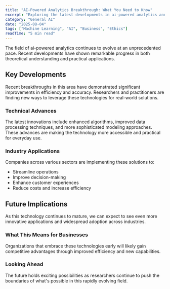 ```yaml
---
title: "AI-Powered Analytics Breakthrough: What You Need to Know"
excerpt: "Exploring the latest developments in ai-powered analytics and their implications for the future of artificial intelligence and automation."
category: "General AI"
date: "2025-08-04"
tags: ["Machine Learning", "AI", "Business", "Ethics"]
readTime: "5 min read"
---
```


The field of ai-powered analytics continues to evolve at an unprecedented pace. Recent developments have shown remarkable progress in both theoretical understanding and practical applications.

## Key Developments

Recent breakthroughs in this area have demonstrated significant improvements in efficiency and accuracy. Researchers and practitioners are finding new ways to leverage these technologies for real-world solutions.

### Technical Advances

The latest innovations include enhanced algorithms, improved data processing techniques, and more sophisticated modeling approaches. These advances are making the technology more accessible and practical for everyday use.

### Industry Applications

Companies across various sectors are implementing these solutions to:
- Streamline operations
- Improve decision-making
- Enhance customer experiences
- Reduce costs and increase efficiency

## Future Implications

As this technology continues to mature, we can expect to see even more innovative applications and widespread adoption across industries.

### What This Means for Businesses

Organizations that embrace these technologies early will likely gain competitive advantages through improved efficiency and new capabilities.

### Looking Ahead

The future holds exciting possibilities as researchers continue to push the boundaries of what's possible in this rapidly evolving field.